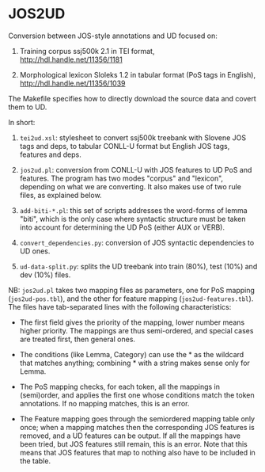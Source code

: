 # JOS2UD

Conversion between JOS-style annotations and UD focused on:

1. Training corpus ssj500k 2.1 in TEI format, http://hdl.handle.net/11356/1181

2. Morphological lexicon Sloleks 1.2 in tabular format (PoS tags in English), http://hdl.handle.net/11356/1039

The Makefile specifies how to directly download the source data and covert them to UD.

In short:

1. `tei2ud.xsl`: stylesheet to convert ssj500k treebank with Slovene
  JOS tags and deps, to tabular CONLL-U format but English JOS tags,
  features and deps.

2. `jos2ud.pl`: conversion from CONLL-U with JOS features to UD PoS and features. The program has two modes "corpus" and "lexicon", depending on what we are converting. It also makes use of two rule files, as explained below. 

3. `add-biti-*.pl`: this set of scripts addresses the word-forms of lemma "biti", which is the only case where syntactic structure must be taken into account for determining the UD PoS (either AUX or VERB). 

4. `convert_dependencies.py`: conversion of JOS syntactic dependencies to UD ones.

5. `ud-data-split.py`: splits the UD treebank into train (80%), test (10%) and dev (10%) files. 

NB: `jos2ud.pl` takes two mapping files as parameters, one for PoS mapping (`jos2ud-pos.tbl`), and the other for feature mapping (`jos2ud-features.tbl`). The files have tab-separated lines with the following characteristics:

* The first field gives the priority of the mapping, lower number means higher priority. The mappings are thus semi-ordered, and special cases are treated first, then general ones.

* The conditions (like Lemma, Category) can use the * as the wildcard that matches anything; combining * with a string makes sense only for Lemma.

* The PoS mapping checks, for each token, all the mappings in (semi)order, and applies the first one whose conditions match the token annotations. If no mapping matches, this is an error.

* The Feature mapping goes through the semiordered mapping table only once; when a mapping matches then the corresponding JOS features is removed, and a UD features can be output. If all the mappings have been tried, but JOS features still remain, this is an error. Note that this means that JOS features that map to nothing also have to be included in the table.
